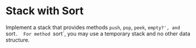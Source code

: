 # Stack with Sort

Implement a stack that provides methods `push`, `pop`, `peek`,
`empty?', and `sort`.  For method `sort`, you may use a temporary
stack and no other data structure.
